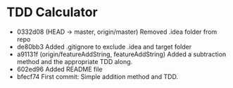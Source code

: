 # TDD Calculator

* 0332d08 (HEAD -> master, origin/master) Removed .idea folder from repo
* de80bb3 Added .gitignore to exclude .idea and target folder
* a91131f (origin/featureAddString, featureAddString) Added a subtraction method and the appropriate TDD along.
* 602ed96 Added README file
* bfecf74 First commit: Simple addition method and TDD.

